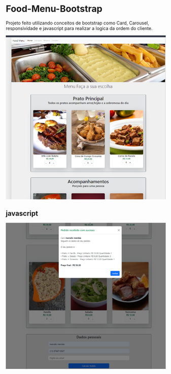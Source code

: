 # Food-Menu-Bootstrap


Projeto feito utilizando conceitos de bootstrap como  Card, Carousel, responsividade  e javascript para realizar a logica da ordem do cliente.


![desktop img](https://github.com/MarceloMendesFatec/Food-Menu-Bootstrap/blob/main/assets/Screenshot%202023-02-15%20203115.png)


## javascript
![modal img](https://github.com/MarceloMendesFatec/Food-Menu-Bootstrap/blob/main/assets/Screenshot%202023-02-15%20203830.png)
